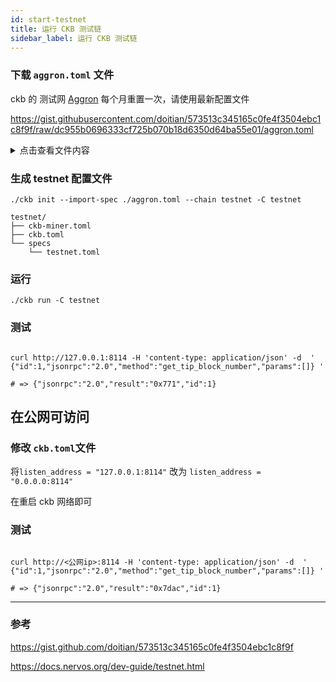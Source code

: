 ```yaml
---
id: start-testnet
title: 运行 CKB 测试链
sidebar_label: 运行 CKB 测试链
---
```


### 下载 `aggron.toml` 文件

ckb 的 测试网 [Aggron](https://explorer.nervos.org/aggron/) 每个月重置一次，请使用最新配置文件

https://gist.githubusercontent.com/doitian/573513c345165c0fe4f3504ebc1c8f9f/raw/dc955b0696333cf725b070b18d6350d64ba55e01/aggron.toml

<details>
<summary>点击查看文件内容</summary>
<br/>

```toml
name = "ckb_testnet"

[genesis]
version = 0
parent_hash = "0x0000000000000000000000000000000000000000000000000000000000000000"
timestamp = 1584599526000
compact_target = 0x1e015555
uncles_hash = "0x0000000000000000000000000000000000000000000000000000000000000000"
nonce = "0x0"
# run `cargo run list-hashes -b` to get the genesis hash
hash = "0x63547ecf6fc22d1325980c524b268b4a044d49cda3efbd584c0a8c8b9faaf9e1"

[genesis.genesis_cell]
message = "aggron-v3"

[genesis.genesis_cell.lock]
code_hash = "0x0000000000000000000000000000000000000000000000000000000000000000"
args = "0x"
hash_type = "data"

# An array list paths to system cell files, which is absolute or relative to
# the directory containing this config file.
[[genesis.system_cells]]
file = { bundled = "specs/cells/secp256k1_blake160_sighash_all" }
create_type_id = true
capacity = 100_000_0000_0000
[[genesis.system_cells]]
file = { bundled = "specs/cells/dao" }
create_type_id = true
capacity = 16_000_0000_0000
[[genesis.system_cells]]
file = { bundled = "specs/cells/secp256k1_data" }
create_type_id = false
capacity = 1_048_617_0000_0000
[[genesis.system_cells]]
file = { bundled = "specs/cells/secp256k1_blake160_multisig_all" }
create_type_id = true
capacity = 100_000_0000_0000

[genesis.system_cells_lock]
code_hash = "0x0000000000000000000000000000000000000000000000000000000000000000"
args = "0x"
hash_type = "data"

# Dep group cells
[[genesis.dep_groups]]
name = "secp256k1_blake160_sighash_all"
files = [
  { bundled = "specs/cells/secp256k1_data" },
  { bundled = "specs/cells/secp256k1_blake160_sighash_all" },
]
[[genesis.dep_groups]]
name = "secp256k1_blake160_multisig_all"
files = [
  { bundled = "specs/cells/secp256k1_data" },
  { bundled = "specs/cells/secp256k1_blake160_multisig_all" },
]

# For first 11 block
[genesis.bootstrap_lock]
code_hash = "0x0000000000000000000000000000000000000000000000000000000000000000"
args = "0x"
hash_type = "type"

# Burn
[[genesis.issued_cells]]
capacity = 8_400_000_000_00000000
lock.code_hash = "0x0000000000000000000000000000000000000000000000000000000000000000"
lock.args = "0x62e907b15cbf27d5425399ebf6f0fb50ebb88f18"
lock.hash_type = "data"

# Locks for developers to run tests
[[genesis.issued_cells]]
capacity = 8_399_578_345_00000000
lock.code_hash = "0x9bd7e06f3ecf4be0f2fcd2188b23f1b9fcc88e5d4b65a8637b17723bbda3cce8"
lock.args = "0x64257f00b6b63e987609fa9be2d0c86d351020fb"
lock.hash_type = "type"
[[genesis.issued_cells]]
capacity = 8_399_578_345_00000000
lock.code_hash = "0x9bd7e06f3ecf4be0f2fcd2188b23f1b9fcc88e5d4b65a8637b17723bbda3cce8"
lock.args = "0x3f1573b44218d4c12a91919a58a863be415a2bc3"
lock.hash_type = "type"
[[genesis.issued_cells]]
capacity = 8_399_578_347_00000000
lock.code_hash = "0x9bd7e06f3ecf4be0f2fcd2188b23f1b9fcc88e5d4b65a8637b17723bbda3cce8"
lock.args = "0x57ccb07be6875f61d93636b0ee11b675494627d2"
lock.hash_type = "type"

[pow]
func = "Eaglesong"
```

</details>

### 生成 testnet 配置文件

`./ckb init --import-spec ./aggron.toml --chain testnet -C testnet`

```shell
testnet/
├── ckb-miner.toml
├── ckb.toml
└── specs
    └── testnet.toml
```

### 运行

`./ckb run -C testnet`

### 测试

```shell

curl http://127.0.0.1:8114 -H 'content-type: application/json' -d  ' {"id":1,"jsonrpc":"2.0","method":"get_tip_block_number","params":[]} '

# => {"jsonrpc":"2.0","result":"0x771","id":1}
```

## 在公网可访问

### 修改 `ckb.toml`文件

将`listen_address = "127.0.0.1:8114"` 改为 `listen_address = "0.0.0.0:8114"`

在重启 ckb 网络即可

### 测试

```shell

curl http://<公网ip>:8114 -H 'content-type: application/json' -d  ' {"id":1,"jsonrpc":"2.0","method":"get_tip_block_number","params":[]} '

# => {"jsonrpc":"2.0","result":"0x7dac","id":1}
```

---

### 参考

https://gist.github.com/doitian/573513c345165c0fe4f3504ebc1c8f9f

https://docs.nervos.org/dev-guide/testnet.html